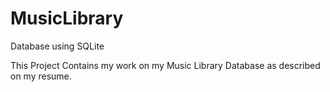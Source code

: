 # MusicLibrary
Database using SQLite

This Project Contains my work on my Music Library Database as described on my resume.
